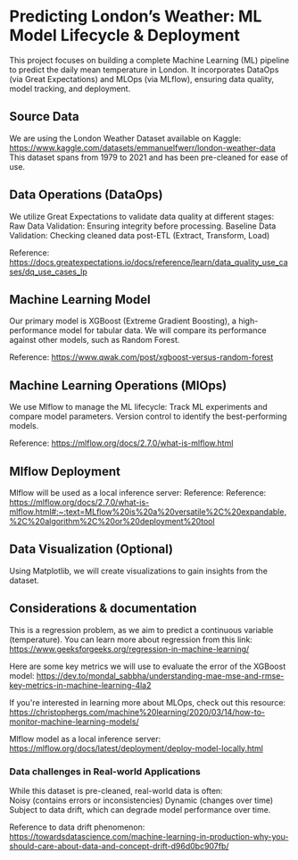 # Predicting London’s Weather: ML Model Lifecycle & Deployment

This project focuses on building a complete Machine Learning (ML) pipeline to 
predict the daily mean temperature in London. 
It incorporates DataOps (via Great Expectations) and MLOps (via MLflow), 
ensuring data quality, model tracking, and deployment.

 
## Source Data

We are using the London Weather Dataset available on Kaggle:
https://www.kaggle.com/datasets/emmanuelfwerr/london-weather-data
This dataset spans from 1979 to 2021 and has been pre-cleaned for ease of use.

## Data Operations (DataOps)

We utilize Great Expectations to validate data quality at different stages:
Raw Data Validation: Ensuring integrity before processing.
Baseline Data Validation: Checking cleaned data post-ETL (Extract, Transform, Load)  

Reference: https://docs.greatexpectations.io/docs/reference/learn/data_quality_use_cases/dq_use_cases_lp

## Machine Learning Model

Our primary model is XGBoost (Extreme Gradient Boosting), a high-performance model for tabular data. We will compare its performance against other models, such as Random Forest.

Reference: https://www.qwak.com/post/xgboost-versus-random-forest


## Machine Learning Operations (MlOps)

We use Mlflow to manage the ML lifecycle:
Track ML experiments and compare model parameters.
Version control to identify the best-performing models.

Reference: https://mlflow.org/docs/2.7.0/what-is-mlflow.html

## Mlflow Deployment

Mlflow will be used as a local inference server:
Reference: Reference: https://mlflow.org/docs/2.7.0/what-is-mlflow.html#:~:text=MLflow%20is%20a%20versatile%2C%20expandable,%2C%20algorithm%2C%20or%20deployment%20tool

## Data Visualization (Optional)
Using Matplotlib, we will create visualizations to gain insights from the dataset.

## Considerations & documentation

This is a regression problem, as we aim to predict a continuous variable (temperature).
You can learn more about regression from this link:
https://www.geeksforgeeks.org/regression-in-machine-learning/

Here are some key metrics we will use to evaluate the error of the XGBoost model:
https://dev.to/mondal_sabbha/understanding-mae-mse-and-rmse-key-metrics-in-machine-learning-4la2

If you're interested in learning more about MLOps, check out this resource:
https://christophergs.com/machine%20learning/2020/03/14/how-to-monitor-machine-learning-models/

Mlflow model as a local inference server: 
https://mlflow.org/docs/latest/deployment/deploy-model-locally.html

### Data challenges in Real-world Applications
While this dataset is pre-cleaned, real-world data is often:  
Noisy (contains errors or inconsistencies)
Dynamic (changes over time)  
Subject to data drift, which can degrade model performance over time.

Reference to data drift phenomenon:
https://towardsdatascience.com/machine-learning-in-production-why-you-should-care-about-data-and-concept-drift-d96d0bc907fb/

